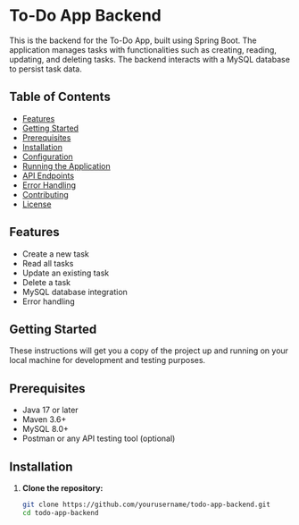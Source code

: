 # To-Do App Backend

This is the backend for the To-Do App, built using Spring Boot. The application manages tasks with functionalities such as creating, reading, updating, and deleting tasks. The backend interacts with a MySQL database to persist task data.

## Table of Contents
- [Features](#features)
- [Getting Started](#getting-started)
- [Prerequisites](#prerequisites)
- [Installation](#installation)
- [Configuration](#configuration)
- [Running the Application](#running-the-application)
- [API Endpoints](#api-endpoints)
- [Error Handling](#error-handling)
- [Contributing](#contributing)
- [License](#license)

## Features
- Create a new task
- Read all tasks
- Update an existing task
- Delete a task
- MySQL database integration
- Error handling

## Getting Started
These instructions will get you a copy of the project up and running on your local machine for development and testing purposes.

## Prerequisites
- Java 17 or later
- Maven 3.6+
- MySQL 8.0+
- Postman or any API testing tool (optional)

## Installation

1. **Clone the repository:**

   ```bash
   git clone https://github.com/yourusername/todo-app-backend.git
   cd todo-app-backend
